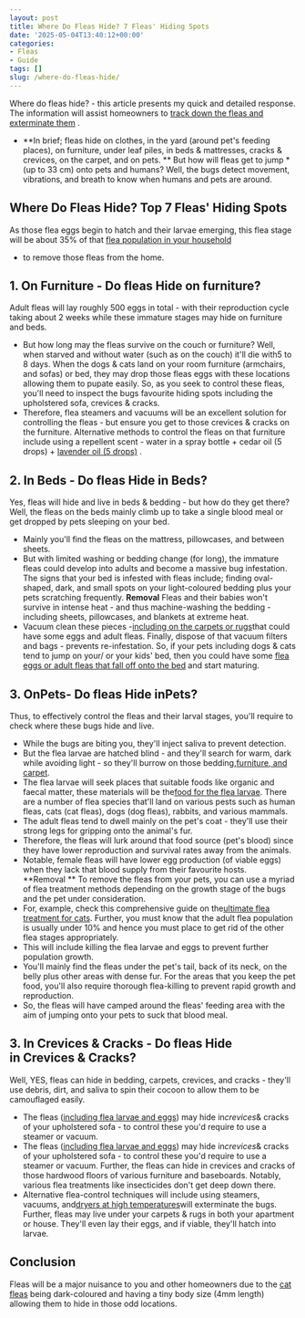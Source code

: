 ```yaml
---
layout: post
title: Where Do Fleas Hide? 7 Fleas' Hiding Spots
date: '2025-05-04T13:40:12+00:00'
categories:
- Fleas
- Guide
tags: []
slug: /where-do-fleas-hide/
---
```


Where do fleas hide? - this article presents my quick and detailed response. The information will assist homeowners to
[track down the fleas and exterminate them](https://pestpolicy.com/best-fogger-for-fleas/)
.
- **In brief; fleas hide on clothes, in the yard (around pet's feeding places), on furniture, under leaf piles, in beds & mattresses, cracks & crevices, on the carpet, and on pets. **
But how will fleas get to jump *(up to 33 cm) onto pets and humans? Well, the bugs detect movement, vibrations, and breath to know when humans and pets are around.
## Where Do Fleas Hide? Top 7 Fleas' Hiding Spots
As those flea eggs begin to hatch and their larvae emerging, this flea stage will be about 35% of that
[flea population in your household](https://pestpolicy.com/best-flea-spray-for-home/)
- to remove those fleas from the home.
## 1. On Furniture - Do fleas Hide on furniture?
Adult fleas will lay roughly
500 eggs in total - with their reproduction cycle taking about 2 weeks while these immature stages may hide on
furniture and beds.
- But how long may the fleas survive on the couch or furniture? Well, when starved and without water (such as on the couch) it'll die with5 to 8 days.
When the dogs & cats land on your room furniture (armchairs, and sofas) or bed, they may drop those fleas eggs with these locations allowing them to pupate easily.
So, as you seek to control these fleas, you'll need to inspect the bugs favourite hiding spots including the upholstered sofa, crevices & cracks.
- Therefore, flea steamers and vacuums will be an excellent solution for controlling the fleas - but ensure you get to those crevices & cracks on the furniture.
Alternative methods to control the fleas on that furniture include using a repellent
scent -
water in a spray bottle +
cedar oil (5 drops) +
[lavender oil (5 drops)](https://pestpolicy.com/does-lavender-oil-kill-fleas/)
.
## 2. In Beds - Do fleas Hide in Beds?
Yes, fleas will hide and live in beds & bedding - but how do they get there? Well, the fleas on the beds mainly climb up to take a single blood meal or get dropped by pets sleeping on your bed.
- Mainly you'll find the fleas on the mattress, pillowcases, and between sheets.
- But with limited washing or bedding change (for long), the immature fleas could develop into adults and become a massive bug infestation.
The signs that your bed is infested with fleas include; finding oval-shaped, dark, and small spots on your light-coloured bedding plus your pets scratching frequently.
**Removal**
Fleas and their babies won't survive in intense heat - and thus machine-washing the bedding - including sheets, pillowcases, and blankets at extreme heat.
- Vacuum clean these pieces -[including on the carpets or rugs](https://pestpolicy.com/does-salt-kill-fleas/)that could have some eggs and adult fleas. Finally, dispose of that vacuum filters and bags - prevents re-infestation.
So, if your pets including dogs & cats tend to jump on your/ or your kids' bed, then you could have some
[flea eggs or adult fleas that fall off onto the bed](https://pestpolicy.com/how-to-get-rid-of-fleas-in-bed/)
and start maturing.
## 3. OnPets- Do fleas Hide inPets?
Thus, to effectively control the fleas and their larval stages, you'll require to check where these bugs hide and live.
- While the bugs are biting you, they'll inject saliva to prevent detection.
- But the flea larvae are hatched blind - and they'll search for warm, dark while avoiding light - so they'll burrow on those bedding,[furniture, and carpet](https://pestpolicy.com/best-flea-spray-for-carpet/).
- The flea larvae will seek places that suitable foods like organic and faecal matter, these materials will be the[food for the flea larvae](https://pestpolicy.com/what-do-flea-larvae-eat/).
There are a number of flea species that'll land on various pests such as human fleas, cats (cat fleas), dogs (dog fleas), rabbits, and various mammals.
- The adult fleas tend to dwell mainly on the pet's coat - they'll use their strong legs for gripping onto the animal's fur.
- Therefore, the fleas will lurk around that food source (pet's blood) since they have lower reproduction and survival rates away from the animals.
- Notable, female fleas will have lower egg production (of viable eggs) when they lack that blood supply from their favourite hosts.
**Removal **
To remove the fleas from your pets, you can use a myriad of flea treatment methods depending on the growth stage of the bugs and the pet under consideration.
- For, example, check this comprehensive guide on the[ultimate flea treatment for cats](https://pestpolicy.com/best-flea-treatment-for-cats/).
Further, you must know that the adult flea population is usually under 10% and hence you must place to get rid of the other flea stages appropriately.
- This will include killing the flea larvae and eggs to prevent further population growth.
- You'll mainly find the fleas under the pet's tail, back of its neck, on the belly plus other areas with dense fur.
For the areas that you keep the pet food, you'll also require thorough flea-killing to prevent rapid growth and reproduction.
- So, the fleas will have camped around the fleas' feeding area with the aim of jumping onto your pets to suck that blood meal.
## 3. In Crevices & Cracks - Do fleas Hide in Crevices & Cracks?
Well, YES, fleas can hide in bedding, carpets, crevices, and cracks - they'll use debris, dirt, and saliva to spin their cocoon to allow them to be camouflaged easily.
- The fleas ([including flea larvae and eggs](https://pestpolicy.com/what-do-baby-fleas-look-like/)) may hide in*crevices*& cracks of your upholstered sofa - to control these you'd require to use a steamer or vacuum.
- The fleas ([including flea larvae and eggs](https://pestpolicy.com/what-do-baby-fleas-look-like/)) may hide in*crevices*& cracks of your upholstered sofa - to control these you'd require to use a steamer or vacuum.
Further, the fleas can hide in crevices and cracks of those hardwood floors of various furniture and baseboards. Notably, various flea treatments like insecticides don't get deep down there.
- Alternative flea-control techniques will include using steamers, vacuums, and[dryers at high temperatures](https://pestpolicy.com/does-the-dryer-kill-fleas/)will exterminate the bugs.
Further, fleas may live under your carpets & rugs in both your apartment or house. They'll even lay their eggs, and if viable, they'll hatch into larvae.
## Conclusion
Fleas will be a major nuisance to you and other homeowners due to the
[cat fleas](https://ento.psu.edu/extension/factsheets/fleas)
being dark-coloured and having a tiny body size (4mm length) allowing them to hide in those odd locations.
